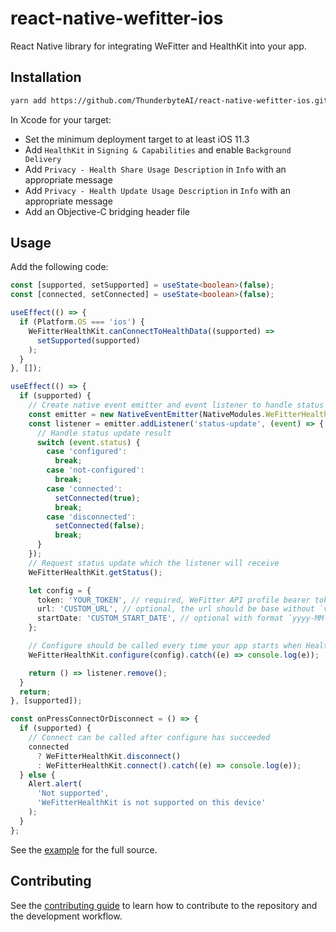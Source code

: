 # react-native-wefitter-ios

React Native library for integrating WeFitter and HealthKit into your app.

## Installation

```sh
yarn add https://github.com/ThunderbyteAI/react-native-wefitter-ios.git#v1.1.0
```

In Xcode for your target:

- Set the minimum deployment target to at least iOS 11.3
- Add `HealthKit` in `Signing & Capabilities` and enable `Background Delivery`
- Add `Privacy - Health Share Usage Description` in `Info` with an appropriate message
- Add `Privacy - Health Update Usage Description` in `Info` with an appropriate message
- Add an Objective-C bridging header file

## Usage

Add the following code:

```ts
const [supported, setSupported] = useState<boolean>(false);
const [connected, setConnected] = useState<boolean>(false);

useEffect(() => {
  if (Platform.OS === 'ios') {
    WeFitterHealthKit.canConnectToHealthData((supported) =>
      setSupported(supported)
    );
  }
}, []);

useEffect(() => {
  if (supported) {
    // Create native event emitter and event listener to handle status updates
    const emitter = new NativeEventEmitter(NativeModules.WeFitterHealthKit);
    const listener = emitter.addListener('status-update', (event) => {
      // Handle status update result
      switch (event.status) {
        case 'configured':
          break;
        case 'not-configured':
          break;
        case 'connected':
          setConnected(true);
          break;
        case 'disconnected':
          setConnected(false);
          break;
      }
    });
    // Request status update which the listener will receive
    WeFitterHealthKit.getStatus();

    let config = {
      token: 'YOUR_TOKEN', // required, WeFitter API profile bearer token
      url: 'CUSTOM_URL', // optional, the url should be base without `v1.3/ingest/` as the library will append this. Default: `https://api.wefitter.com/api/`
      startDate: 'CUSTOM_START_DATE', // optional with format `yyyy-MM-dd`, by default data of the past 7 days will be uploaded
    };

    // Configure should be called every time your app starts when HealthKit is supported
    WeFitterHealthKit.configure(config).catch((e) => console.log(e));

    return () => listener.remove();
  }
  return;
}, [supported]);

const onPressConnectOrDisconnect = () => {
  if (supported) {
    // Connect can be called after configure has succeeded
    connected
      ? WeFitterHealthKit.disconnect()
      : WeFitterHealthKit.connect().catch((e) => console.log(e));
  } else {
    Alert.alert(
      'Not supported',
      'WeFitterHealthKit is not supported on this device'
    );
  }
};
```

See the [example](example/src/App.tsx) for the full source.

## Contributing

See the [contributing guide](CONTRIBUTING.md) to learn how to contribute to the repository and the development workflow.
